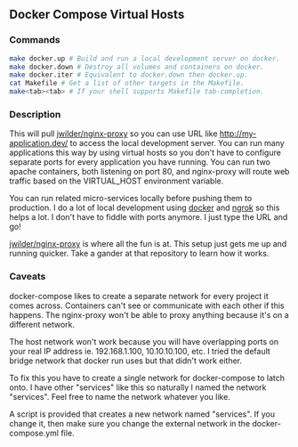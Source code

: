 ## Docker Compose Virtual Hosts

### Commands
```bash
make docker.up # Build and run a local development server on docker.
make docker.down # Destroy all volumes and containers on docker.
make docker.iter # Equivalent to docker.down then docker.up.
cat Makefile # Get a list of other targets in the Makefile.
make<tab><tab> # If your shell supports Makefile tab-completion.
```

### Description

This will pull [jwilder/nginx-proxy](https://github.com/jwilder/nginx-proxy) so you can use URL like  http://my-application.dev/ to access the local development server. You can run many applications this way by using virtual hosts so you don't have to configure separate ports for every application you have running. You can run two apache containers, both listening on port 80, and nginx-proxy will route web traffic based on the VIRTUAL_HOST environment variable.

You can run related micro-services locally before pushing them to production. I do a lot of local development using [docker](https://www.docker.com/) and [ngrok](https://ngrok.com/) so this helps a lot. I don't have to fiddle with ports anymore. I just type the URL and go!

[jwilder/nginx-proxy](https://github.com/jwilder/nginx-proxy) is where all the fun is at. This setup just gets me up and running quicker. Take a gander at that repository to learn how it works.

### Caveats

docker-compose likes to create a separate network for every project it comes across. Containers can't see or communicate with each other if this happens. The nginx-proxy won't be able to proxy anything because it's on a different network.

The host network won't work because you will have overlapping ports on your real IP address ie. 192.168.1.100, 10.10.10.100, etc. I tried the default bridge network that docker run uses but that didn't work either.

To fix this you have to create a single network for docker-compose to latch onto. I have other "services" like this so naturally I named the network "services". Feel free to name the network whatever you like.

A script is provided that creates a new network named "services". If you change it, then make sure you change the external network in the docker-compose.yml file.
